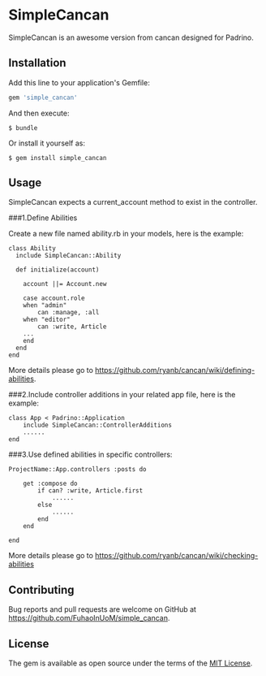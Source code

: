 # SimpleCancan

SimpleCancan is an awesome version from cancan designed for Padrino.

## Installation

Add this line to your application's Gemfile:

```ruby
gem 'simple_cancan'
```

And then execute:

    $ bundle

Or install it yourself as:

    $ gem install simple_cancan

## Usage

SimpleCancan expects a current_account method to exist in the controller.

###1.Define Abilities

Create a new file named ability.rb in your models, here is the example:

	class Ability
	  include SimpleCancan::Ability

	  def initialize(account)

	    account ||= Account.new
	    
	    case account.role
	    when "admin"
	    	can :manage, :all
	    when "editor"
	    	can :write, Article
	    ...
	    end
	  end
	end
More details please go to https://github.com/ryanb/cancan/wiki/defining-abilities.

###2.Include controller additions in your related app file, here is the example:
	
  	class App < Padrino::Application
  		include SimpleCancan::ControllerAdditions
  		......
  	end

###3.Use defined abilities in specific controllers:
	
	ProjectName::App.controllers :posts do

		get :compose do
	    	if can? :write, Article.first
	    		......
	    	else
	    		......
	    	end
	  	end

	end
More details please go to https://github.com/ryanb/cancan/wiki/checking-abilities

## Contributing

Bug reports and pull requests are welcome on GitHub at https://github.com/FuhaoInUoM/simple_cancan.


## License

The gem is available as open source under the terms of the [MIT License](http://opensource.org/licenses/MIT).

